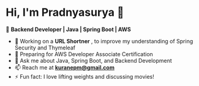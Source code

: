 # Hi, I'm Pradnyasurya 👋

🚀 **Backend Developer | Java | Spring Boot | AWS**

- 🔭 Working on a **URL Shortner** , to improve my understanding of Spring Security and Thymeleaf
- 🌱 Preparing for AWS Developer Associate Certification
- 💬 Ask me about Java, Spring Boot, and Backend Development
- 📫 Reach me at **kuranepm@gmail.com**
- ⚡ Fun fact: I love lifting weights and discussing movies!
